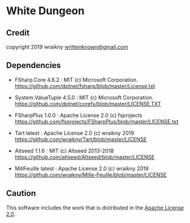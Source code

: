 # White Dungeon
## Credit
copyright 2019 wraikny
writtenknown@gmail.com


## Dependencies
* FSharp.Core 4.6.2 : MIT (c) Microsoft Corporation.
  https://github.com/dotnet/fsharp/blob/master/License.txt

* System.ValueTuple 4.5.0 : MIT (c) Microsoft Corporation.
  https://github.com/dotnet/corefx/blob/master/LICENSE.TXT

* FSharpPlus 1.0.0 : Apache License 2.0 (c) fsprojects
  https://github.com/fsprojects/FSharpPlus/blob/master/LICENSE.txt

* Tart latest : Apache License 2.0 (c) wraikny 2019
  https://github.com/wraikny/Tart/blob/master/LICENSE

* Altseed 1.1.6 : MIT (c) Altseed 2013-2018
  https://github.com/altseed/Altseed/blob/master/LICENSE

* MillFeuille latest : Apache License 2.0 (c) wraikny 2019
  https://github.com/wraikny/Mille-Feuille/blob/master/LICENSE

## Caution
This software includes the work that is distributed in the [Apache License 2.0](http://www.apache.org/licenses/LICENSE-2.0).  